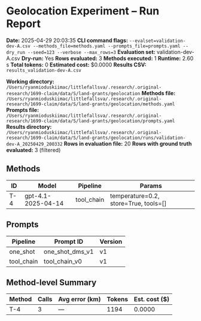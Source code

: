 # Geolocation Experiment – Run Report

**Date:** 2025-04-29 20:03:35
**CLI command flags:** `--evalset=validation-dev-A.csv --methods_file=methods.yaml --prompts_file=prompts.yaml --dry_run --seed=123 --verbose --max_rows=3`
**Evaluation set:** validation-dev-A.csv
**Dry-run:** Yes
**Rows evaluated:** 3
**Methods executed:** 1
**Runtime:** 2.60 s
**Total tokens:** 0
**Estimated cost:** $0.0000
**Results CSV:** `results_validation-dev-A.csv`

**Working directory:** `/Users/ryanmioduskiimac/littlefallsva/.research/.original-research/1699-claim/data/S/land-grants/geolocation`
**Methods file:** `/Users/ryanmioduskiimac/littlefallsva/.research/.original-research/1699-claim/data/S/land-grants/geolocation/methods.yaml`
**Prompts file:** `/Users/ryanmioduskiimac/littlefallsva/.research/.original-research/1699-claim/data/S/land-grants/geolocation/prompts.yaml`
**Results directory:** `/Users/ryanmioduskiimac/littlefallsva/.research/.original-research/1699-claim/data/S/land-grants/geolocation/runs/validation-dev-A_20250429_200332`
**Rows in evaluation file:** 20
**Rows with ground truth evaluated:** 3 (filtered)

## Methods
| ID | Model | Pipeline | Params |
|---|---|---|---|
| T-4 | gpt-4.1-2025-04-14 | tool_chain | temperature=0.2, store=True, tools=[] |

## Prompts
| Pipeline | Prompt ID | Version |
|---|---|---|
| one_shot | one_shot_dms_v1 | v1 |
| tool_chain | tool_chain_v0 | v1 |

## Method-level Summary
| Method | Calls | Avg error (km) | Tokens | Est. cost ($) |
|---|---|---|---|---|
| T-4 | 3 | — | 1194 | 0.0000 |